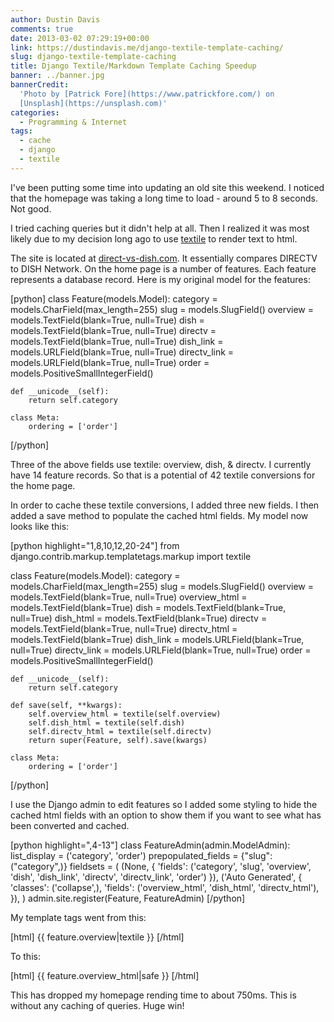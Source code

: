```yaml
---
author: Dustin Davis
comments: true
date: 2013-03-02 07:29:19+00:00
link: https://dustindavis.me/django-textile-template-caching/
slug: django-textile-template-caching
title: Django Textile/Markdown Template Caching Speedup
banner: ../banner.jpg
bannerCredit:
  'Photo by [Patrick Fore](https://www.patrickfore.com/) on
  [Unsplash](https://unsplash.com)'
categories:
  - Programming & Internet
tags:
  - cache
  - django
  - textile
---
```


I've been putting some time into updating an old site this weekend. I noticed
that the homepage was taking a long time to load - around 5 to 8 seconds. Not
good.

I tried caching queries but it didn't help at all. Then I realized it was most
likely due to my decision long ago to use
[textile](<http://en.wikipedia.org/wiki/Textile_(markup_language)>) to render
text to html.

The site is located at [direct-vs-dish.com](http://direct-vs-dish.com/). It
essentially compares DIRECTV to DISH Network. On the home page is a number of
features. Each feature represents a database record. Here is my original model
for the features:

[python] class Feature(models.Model): category =
models.CharField(max_length=255) slug = models.SlugField() overview =
models.TextField(blank=True, null=True) dish = models.TextField(blank=True,
null=True) directv = models.TextField(blank=True, null=True) dish_link =
models.URLField(blank=True, null=True) directv_link =
models.URLField(blank=True, null=True) order =
models.PositiveSmallIntegerField()

    def __unicode__(self):
        return self.category

    class Meta:
        ordering = ['order']

[/python]

Three of the above fields use textile: overview, dish, & directv. I currently
have 14 feature records. So that is a potential of 42 textile conversions for
the home page.

In order to cache these textile conversions, I added three new fields. I then
added a save method to populate the cached html fields. My model now looks like
this:

[python highlight="1,8,10,12,20-24"] from
django.contrib.markup.templatetags.markup import textile

class Feature(models.Model): category = models.CharField(max_length=255) slug =
models.SlugField() overview = models.TextField(blank=True, null=True)
overview_html = models.TextField(blank=True) dish = models.TextField(blank=True,
null=True) dish_html = models.TextField(blank=True) directv =
models.TextField(blank=True, null=True) directv_html =
models.TextField(blank=True) dish_link = models.URLField(blank=True, null=True)
directv_link = models.URLField(blank=True, null=True) order =
models.PositiveSmallIntegerField()

    def __unicode__(self):
        return self.category

    def save(self, **kwargs):
        self.overview_html = textile(self.overview)
        self.dish_html = textile(self.dish)
        self.directv_html = textile(self.directv)
        return super(Feature, self).save(kwargs)

    class Meta:
        ordering = ['order']

[/python]

I use the Django admin to edit features so I added some styling to hide the
cached html fields with an option to show them if you want to see what has been
converted and cached.

[python highlight=",4-13"] class FeatureAdmin(admin.ModelAdmin): list_display =
('category', 'order') prepopulated_fields = {"slug": ("category",)} fieldsets =
( (None, { 'fields': ('category', 'slug', 'overview', 'dish', 'dish_link',
'directv', 'directv_link', 'order') }), ('Auto Generated', { 'classes':
('collapse',), 'fields': ('overview_html', 'dish_html', 'directv_html'), }), )
admin.site.register(Feature, FeatureAdmin) [/python]

My template tags went from this:

[html] {{ feature.overview|textile }} [/html]

To this:

[html] {{ feature.overview_html|safe }} [/html]

This has dropped my homepage rending time to about 750ms. This is without any
caching of queries. Huge win!
